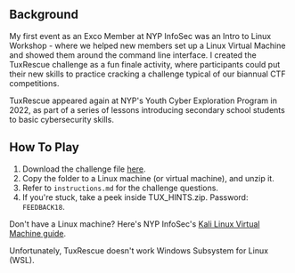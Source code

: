 ## Background
My first event as an Exco Member at NYP InfoSec was an Intro to Linux Workshop - where we helped new members set up a Linux Virtual Machine and showed them around the command line interface. I created the TuxRescue challenge as a fun finale activity, where participants could put their new skills to practice cracking a challenge typical of our biannual CTF competitions.

TuxRescue appeared again at NYP's Youth Cyber Exploration Program in 2022, as part of a series of lessons introducing secondary school students to basic cybersecurity skills.

## How To Play
1. Download the challenge file [here](https://drive.google.com/file/d/1M8e8cUliJwthKtN1bAPZw_sI5lG2FQ4W/view?usp=sharing).
2. Copy the folder to a Linux machine (or virtual machine), and unzip it.
3. Refer to `instructions.md` for the challenge questions.
4. If you're stuck, take a peek inside TUX_HINTS.zip. Password: `FEEDBACK18`. 


Don't have a Linux machine? Here's NYP InfoSec's [Kali Linux Virtual Machine guide](https://docs.google.com/document/d/1-0Zw5csHRWN5aEPBWzG5d1bh0H4ET2Jz38X7I-dsvtc/).


Unfortunately, TuxRescue doesn't work Windows Subsystem for Linux (WSL).
